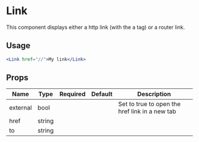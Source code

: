 # Link

This component displays either a http link (with the a tag) or a router link.

## Usage

```jsx
<Link href="//">My link</Link>
```

## Props

| Name     | Type   | Required | Default | Description                                    |
| -------- | ------ | -------- | ------- | ---------------------------------------------- |
| external | bool   |          |         | Set to true to open the href link in a new tab |
| href     | string |          |         |                                                |
| to       | string |          |         |                                                |
